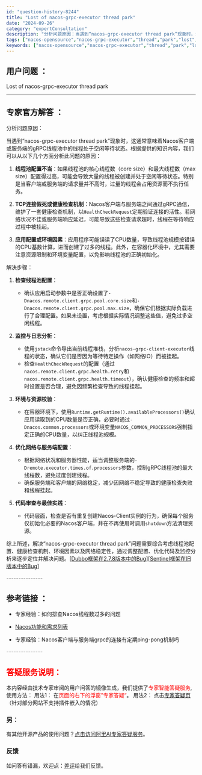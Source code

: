 ```yaml
---
id: "question-history-8244"
title: "Lost of nacos-grpc-executor thread park"
date: "2024-09-26"
category: "expertConsultation"
description: "分析问题原因：当遇到“nacos-grpc-executor thread park”现象时，这通常意味着Nacos客户端或服务端的gRPC线程池中的线程处于空闲等待状态。根据提供的知识内容，我们可以从以下几个方面分析此问题的原因：1. **线程池配置不当**：如果线程池的核心线程数（core si"
tags: ["nacos-opensource","nacos-grpc-executor","thread","park","lost","performance","issues"]
keywords: ["nacos-opensource","nacos-grpc-executor","thread","park","lost","performance","issues"]
---
```


## 用户问题 ： 
 Lost of nacos-grpc-executor thread park  

---------------
## 专家官方解答 ：

分析问题原因：

当遇到“nacos-grpc-executor thread park”现象时，这通常意味着Nacos客户端或服务端的gRPC线程池中的线程处于空闲等待状态。根据提供的知识内容，我们可以从以下几个方面分析此问题的原因：

1. **线程池配置不当**：如果线程池的核心线程数（core size）和最大线程数（max size）配置得过高，可能会导致大量的线程被创建并处于空闲等待状态。特别是当客户端或服务端的请求量并不高时，过量的线程会占用资源而不执行任务。

2. **TCP连接假死或健康检查机制**：Nacos客户端与服务端之间通过gRPC通信，维护了一套健康检查机制，以`HealthCheckRequest`定期验证连接的活性。若网络状况不佳或服务端响应延迟，可能导致这些检查请求超时，线程在等待响应过程中被挂起。

3. **应用配置或环境因素**：应用程序可能误读了CPU数量，导致线程池规模按错误的CPU基数计算，进而创建了过多的线程。此外，在容器化环境中，尤其需要注意资源限制和环境变量配置，以免影响线程池的正确初始化。

解决步骤：

1. **检查线程池配置**：
   - 确认应用启动参数中是否正确设置了`-Dnacos.remote.client.grpc.pool.core.size`和`-Dnacos.remote.client.grpc.pool.max.size`，确保它们根据实际负载进行了合理配置。如果未设置，考虑根据实际情况调整这些值，避免过多空闲线程。

2. **监控与日志分析**：
   - 使用`jstack`命令导出当前线程堆栈，分析`nacos-grpc-client-executor`线程的状态，确认它们是否因为等待特定操作（如网络IO）而被挂起。
   - 检查`HealthCheckRequest`的配置（通过`nacos.remote.client.grpc.health.retry`和`nacos.remote.client.grpc.health.timeout`），确认健康检查的频率和超时设置是否合理，避免因频繁检查导致的线程挂起。

3. **环境与资源校验**：
   - 在容器环境下，使用`Runtime.getRuntime().availableProcessors()`确认应用读取到的CPU数量是否正确，必要时通过`-Dnacos.common.processors`或环境变量`NACOS_COMMON_PROCESSORS`强制指定正确的CPU数量，以纠正线程池规模。

4. **优化网络与服务端配置**：
   - 根据网络状况和服务器性能，适当调整服务端的`-Dremote.executor.times.of.processors`参数，控制gRPC线程池的最大线程数，避免过度创建线程。
   - 确保服务端和客户端的网络稳定，减少因网络不稳定导致的健康检查失败和线程挂起。

5. **代码审查与最佳实践**：
   - 代码层面，检查是否有重复创建Nacos-Client实例的行为，确保每个服务仅初始化必要的Nacos客户端，并在不再使用时调用`shutdown`方法清理资源。

综上所述，解决“nacos-grpc-executor thread park”问题需要综合考虑线程池配置、健康检查机制、环境因素以及网络稳定性，通过调整配置、优化代码及监控分析来逐步定位并解决问题。[[Dubbo框架在2.7.8版本中的Bug](https://github.com/apache/dubbo/issues/6988)][[Sentinel框架在旧版本中的Bug](https://github.com/alibaba/Sentinel/issues/2953)]


<font color="#949494">---------------</font> 


## 参考链接 ：

* 专家经验：如何排查Nacos线程数过多的问题 
 
 * [Nacos功能和需求列表](https://nacos.io/docs/latest/archive/feature-list)
 
 * 专家经验：Nacos客户端与服务端grpc的连接有定期ping-pong机制吗 


 <font color="#949494">---------------</font> 
 


## <font color="#FF0000">答疑服务说明：</font> 

本内容经由技术专家审阅的用户问答的镜像生成，我们提供了<font color="#FF0000">专家智能答疑服务</font>,使用方法：
用法1： 在<font color="#FF0000">页面的右下的浮窗”专家答疑“</font>。
用法2： 点击[专家答疑页](https://answer.opensource.alibaba.com/docs/intro)（针对部分网站不支持插件嵌入的情况）
### 另：


有其他开源产品的使用问题？[点击访问阿里AI专家答疑服务](https://answer.opensource.alibaba.com/docs/intro)。
### 反馈
如问答有错漏，欢迎点：[差评](https://ai.nacos.io/user/feedbackByEnhancerGradePOJOID?enhancerGradePOJOId=13595)给我们反馈。
